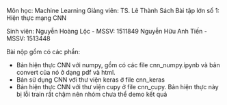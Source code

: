 ﻿Môn học: Machine Learning
Giảng viên: TS. Lê Thành Sách
Bài tập lớn số 1: Hiện thực mạng CNN

Sinh viên:
Nguyễn Hoàng Lộc - MSSV: 1511849
Nguyễn Hữu Anh Tiến - MSSV: 1513448 

Bài nộp gồm có các phần:
 + Bản hiện thực CNN với numpy, gồm có các file cnn_numpy.ipynb và bản convert của nó ở dạng pdf và html.
 + Bản sử dụng CNN với thư viện keras ở file cnn_keras
 + Bản hiện thực CNN với thư viện cupy ở file cnn_cupy. Bản hiện thực này bị lỗi train rất chậm nên nhóm chưa thể demo kết quả
